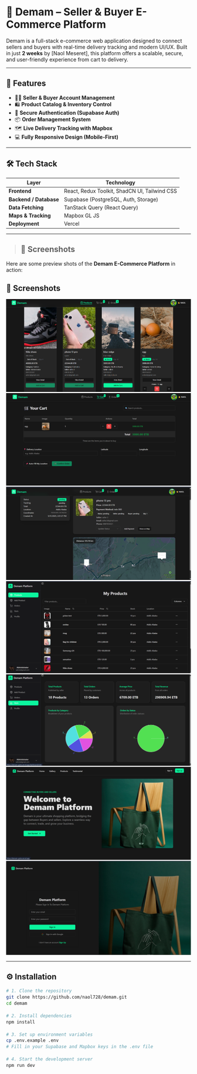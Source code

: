 # 🛒 Demam – Seller & Buyer E-Commerce Platform

Demam is a full-stack e-commerce web application designed to connect sellers and buyers with real-time delivery tracking and modern UI/UX. Built in just **2 weeks** by [Naol Meseret], this platform offers a scalable, secure, and user-friendly experience from cart to delivery.

---

## 🚀 Features

- 🧑‍💼 **Seller & Buyer Account Management**  
- 🛍️ **Product Catalog & Inventory Control**  
- 🔐 **Secure Authentication (Supabase Auth)**  
- 📦 **Order Management System**  
- 🗺️ **Live Delivery Tracking with Mapbox**  
- 💻 **Fully Responsive Design (Mobile-First)**  

---

## 🛠️ Tech Stack

| Layer | Technology |
|-------|------------|
| **Frontend** | React, Redux Toolkit, ShadCN UI, Tailwind CSS |
| **Backend / Database** | Supabase (PostgreSQL, Auth, Storage) |
| **Data Fetching** | TanStack Query (React Query) |
| **Maps & Tracking** | Mapbox GL JS |
| **Deployment** | Vercel |

---



> ## 📸 Screenshots

Here are some preview shots of the **Demam E-Commerce Platform** in action:



## 📸 Screenshots

![Screenshot 1](https://github.com/naol728/demam/blob/main/public/Screenshot%202025-06-02%20092622.png?raw=true)
![Screenshot 2](https://github.com/naol728/demam/blob/main/public/Screenshot%202025-06-02%20092635.png?raw=true)
![Screenshot 3](https://github.com/naol728/demam/blob/main/public/Screenshot%202025-06-02%20092751.png?raw=true)
![Screenshot 4](https://github.com/naol728/demam/blob/main/public/Screenshot%202025-06-02%20092832.png?raw=true)
![Screenshot 5](https://github.com/naol728/demam/blob/main/public/Screenshot%202025-06-02%20092851.png?raw=true)
![Screenshot 6](https://github.com/naol728/demam/blob/main/public/Screenshot%202025-06-02%20092505.png?raw=true)
![Screenshot 7](https://github.com/naol728/demam/blob/main/public/Screenshot%202025-06-02%20092521.png?raw=true)


---

## ⚙️ Installation

```bash
# 1. Clone the repository
git clone https://github.com/naol728/demam.git
cd demam

# 2. Install dependencies
npm install

# 3. Set up environment variables
cp .env.example .env
# Fill in your Supabase and Mapbox keys in the .env file

# 4. Start the development server
npm run dev
